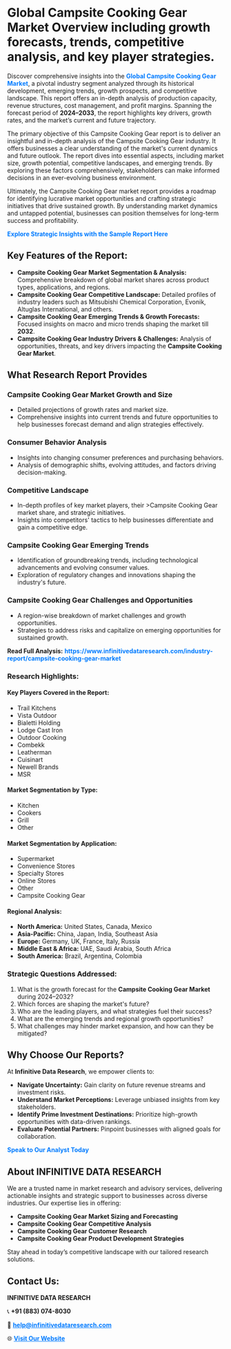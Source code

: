 <h1>Global Campsite Cooking Gear Market Overview including growth forecasts, trends, competitive analysis, and key player strategies.</h1>
<p>
Discover comprehensive insights into the 
<a href="https://www.infinitivedataresearch.com/industry-report/campsite-cooking-gear-market" rel="dofollow" style="color: #007BFF; text-decoration: none;"><strong>Global Campsite Cooking Gear Market</strong></a>, a pivotal industry segment analyzed through its historical development, emerging trends, growth prospects, and competitive landscape. This report offers an in-depth analysis of production capacity, revenue structures, cost management, and profit margins. Spanning the forecast period of <strong>2024–2033</strong>, the report highlights key drivers, growth rates, and the market’s current and future trajectory.
</p>
<p>
The primary objective of this Campsite Cooking Gear report is to deliver an insightful and in-depth analysis of the Campsite Cooking Gear industry. It offers businesses a clear understanding of the market's current dynamics and future outlook. The report dives into essential aspects, including market size, growth potential, competitive landscapes, and emerging trends. By exploring these factors comprehensively, stakeholders can make informed decisions in an ever-evolving business environment.
</p>
<p>
Ultimately, the Campsite Cooking Gear market report provides a roadmap for identifying lucrative market opportunities and crafting strategic initiatives that drive sustained growth. By understanding market dynamics and untapped potential, businesses can position themselves for long-term success and profitability.
</p>
<p>
<a href="https://www.infinitivedataresearch.com/request-sample/reportId=102679" style="color: #007BFF; text-decoration: none;"><strong>Explore Strategic Insights with the Sample Report Here</strong></a>
</p>

<h2>Key Features of the Report:</h2>
<ul>
<li><strong>Campsite Cooking Gear Market Segmentation & Analysis:</strong> Comprehensive breakdown of global market shares across product types, applications, and regions.</li>
<li><strong>Campsite Cooking Gear Competitive Landscape:</strong> Detailed profiles of industry leaders such as Mitsubishi Chemical Corporation, Evonik, Altuglas International, and others.</li>
<li><strong>Campsite Cooking Gear Emerging Trends & Growth Forecasts:</strong> Focused insights on macro and micro trends shaping the market till <strong>2032</strong>.</li>
<li><strong>Campsite Cooking Gear Industry Drivers & Challenges:</strong> Analysis of opportunities, threats, and key drivers impacting the <strong>Campsite Cooking Gear Market</strong>.</li>
</ul>

<h2>What Research Report Provides</h2>
<h3>Campsite Cooking Gear Market Growth and Size</h3>
<ul>
<li>Detailed projections of growth rates and market size.</li>
<li>Comprehensive insights into current trends and future opportunities to help businesses forecast demand and align strategies effectively.</li>
</ul>

<h3>Consumer Behavior Analysis</h3>
<ul>
<li>Insights into changing consumer preferences and purchasing behaviors.</li>
<li>Analysis of demographic shifts, evolving attitudes, and factors driving decision-making.</li>
</ul>

<h3>Competitive Landscape</h3>
<ul>
<li>In-depth profiles of key market players, their >Campsite Cooking Gear market share, and strategic initiatives.</li>
<li>Insights into competitors' tactics to help businesses differentiate and gain a competitive edge.</li>
</ul>

<h3>Campsite Cooking Gear Emerging Trends</h3>
<ul>
<li>Identification of groundbreaking trends, including technological advancements and evolving consumer values.</li>
<li>Exploration of regulatory changes and innovations shaping the industry's future.</li>
</ul>

<h3>Campsite Cooking Gear Challenges and Opportunities</h3>
<ul>
<li>A region-wise breakdown of market challenges and growth opportunities.</li>
<li>Strategies to address risks and capitalize on emerging opportunities for sustained growth.</li>
</ul>
<p><strong>Read Full Analysis:</strong> <a href="https://www.infinitivedataresearch.com/industry-report/campsite-cooking-gear-market" rel="dofollow" style="color: #007BFF; text-decoration: none;"><strong>https://www.infinitivedataresearch.com/industry-report/campsite-cooking-gear-market</strong></a></p>
<h3>Research Highlights:</h3>
<h4>Key Players Covered in the Report:</h4>
<ul><li>Trail Kitchens</li><li>Vista Outdoor</li><li>Bialetti Holding</li><li>Lodge Cast Iron</li><li>Outdoor Cooking</li><li>Combekk</li><li>Leatherman</li><li>Cuisinart</li><li>Newell Brands</li><li>MSR</li></ul>
<h4>Market Segmentation by Type:</h4>
<ul><li>Kitchen</li><li>Cookers</li><li>Grill</li><li>Other</li></ul>
<h4>Market Segmentation by Application:</h4>
<ul><li>Supermarket</li><li>Convenience Stores</li><li>Specialty Stores</li><li>Online Stores</li><li>Other</li><li>Campsite Cooking Gear</li></ul>

<h4>Regional Analysis:</h4>
<ul>
<li><strong>North America:</strong> United States, Canada, Mexico</li>
<li><strong>Asia-Pacific:</strong> China, Japan, India, Southeast Asia</li>
<li><strong>Europe:</strong> Germany, UK, France, Italy, Russia</li>
<li><strong>Middle East & Africa:</strong> UAE, Saudi Arabia, South Africa</li>
<li><strong>South America:</strong> Brazil, Argentina, Colombia</li>
</ul>

<h3>Strategic Questions Addressed:</h3>
<ol>
<li>What is the growth forecast for the <strong>Campsite Cooking Gear Market</strong> during 2024–2032?</li>
<li>Which forces are shaping the market's future?</li>
<li>Who are the leading players, and what strategies fuel their success?</li>
<li>What are the emerging trends and regional growth opportunities?</li>
<li>What challenges may hinder market expansion, and how can they be mitigated?</li>
</ol>

<h2>Why Choose Our Reports?</h2>
<p>At <strong>Infinitive Data Research</strong>, we empower clients to:</p>
<ul>
<li><strong>Navigate Uncertainty:</strong> Gain clarity on future revenue streams and investment risks.</li>
<li><strong>Understand Market Perceptions:</strong> Leverage unbiased insights from key stakeholders.</li>
<li><strong>Identify Prime Investment Destinations:</strong> Prioritize high-growth opportunities with data-driven rankings.</li>
<li><strong>Evaluate Potential Partners:</strong> Pinpoint businesses with aligned goals for collaboration.</li>
</ul>
<p><a href="https://www.infinitivedataresearch.com/industry-report/campsite-cooking-gear-market" rel="dofollow" style="color: #007BFF; text-decoration: none;"><strong>Speak to Our Analyst Today</strong></a></p>

<h2>About INFINITIVE DATA RESEARCH</h2>
<p>We are a trusted name in market research and advisory services, delivering actionable insights and strategic support to businesses across diverse industries. Our expertise lies in offering:</p>
<ul>
<li><strong>Campsite Cooking Gear Market Sizing and Forecasting</strong></li>
<li><strong>Campsite Cooking Gear Competitive Analysis</strong></li>
<li><strong>Campsite Cooking Gear Customer Research</strong></li>
<li><strong>Campsite Cooking Gear Product Development Strategies</strong></li>
</ul>
<p>Stay ahead in today’s competitive landscape with our tailored research solutions.</p>

<h2>Contact Us:</h2>
<p><strong>INFINITIVE DATA RESEARCH</strong></p>
<p>📞 <strong>+91 (883) 074-8030</strong></p>
<p>📧 <strong><a href="mailto:help@infinitivedataresearch.com" style="color: #007BFF;">help@infinitivedataresearch.com</a></strong></p>
<p>🌐 <strong><a href="https://www.infinitivedataresearch.com" rel="dofollow" style="color: #007BFF;">Visit Our Website</a></strong></p>